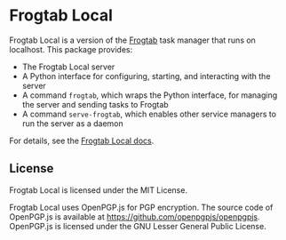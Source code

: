 # Frogtab Local

Frogtab Local is a version of the [Frogtab](https://frogtab.com) task manager that runs on localhost. This package provides:

  - The Frogtab Local server
  - A Python interface for configuring, starting, and interacting with the server
  - A command `frogtab`, which wraps the Python interface, for managing the server and sending tasks to Frogtab
  - A command `serve-frogtab`, which enables other service managers to run the server as a daemon

For details, see the [Frogtab Local docs](https://github.com/dwilding/frogtab/blob/dev/local/README.md#frogtab-local).


## License

Frogtab Local is licensed under the MIT License.

Frogtab Local uses OpenPGP.js for PGP encryption. The source code of OpenPGP.js is available at https://github.com/openpgpjs/openpgpjs. OpenPGP.js is licensed under the GNU Lesser General Public License.